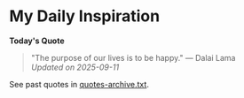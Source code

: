# My Daily Inspiration

**Today's Quote**  
> "The purpose of our lives is to be happy." — Dalai Lama  
*Updated on 2025-09-11*

See past quotes in [quotes-archive.txt](quotes-archive.txt).